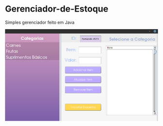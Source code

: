 # Gerenciador-de-Estoque
Simples gerenciador feito em Java

![alt text](https://github.com/RuyVictor/Gerenciador-de-Estoque/blob/master/image--001.png?raw=true)
